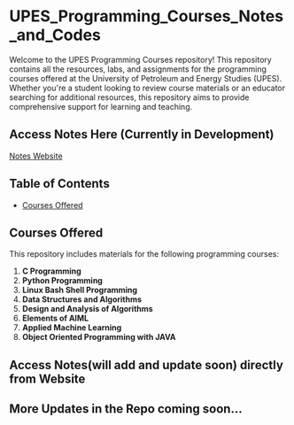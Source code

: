 # UPES_Programming_Courses_Notes_and_Codes

Welcome to the UPES Programming Courses repository! This repository contains all the resources, labs, and assignments for the programming courses offered at the University of Petroleum and Energy Studies (UPES). Whether you're a student looking to review course materials or an educator searching for additional resources, this repository aims to provide comprehensive support for learning and teaching.

## Access Notes Here (Currently in Development)

[Notes Website](https://amulyajain2004.github.io/UPES_Courses_through_Notes_and_Codes/)

## Table of Contents

- [Courses Offered](#courses-offered)

## Courses Offered

This repository includes materials for the following programming courses:

1. **C Programming**
2. **Python Programming**
3. **Linux Bash Shell Programming**
4. **Data Structures and Algorithms**
5. **Design and Analysis of Algorithms**
6. **Elements of AIML**
7. **Applied Machine Learning**
8. **Object Oriented Programming with JAVA**

## Access Notes(will add and update soon) directly from Website

## More Updates in the Repo coming soon...
